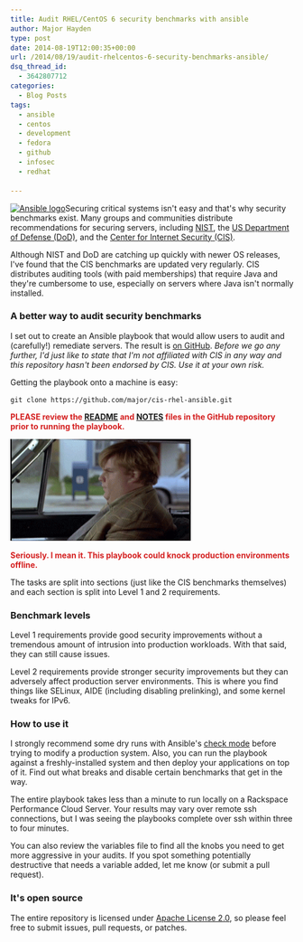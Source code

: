 ```yaml
---
title: Audit RHEL/CentOS 6 security benchmarks with ansible
author: Major Hayden
type: post
date: 2014-08-19T12:00:35+00:00
url: /2014/08/19/audit-rhelcentos-6-security-benchmarks-ansible/
dsq_thread_id:
  - 3642807712
categories:
  - Blog Posts
tags:
  - ansible
  - centos
  - development
  - fedora
  - github
  - infosec
  - redhat

---
```

[<img src="/wp-content/uploads/2014/08/image-ansible-150x150.png" alt="Ansible logo" width="150" height="150" class="alignright size-thumbnail wp-image-5157" srcset="/wp-content/uploads/2014/08/image-ansible-150x150.png 150w, /wp-content/uploads/2014/08/image-ansible-300x300.png 300w, /wp-content/uploads/2014/08/image-ansible.png 700w" sizes="(max-width: 150px) 100vw, 150px" />][1]Securing critical systems isn't easy and that's why security benchmarks exist. Many groups and communities distribute recommendations for securing servers, including [NIST][2], the [US Department of Defense (DoD)][3], and the [Center for Internet Security (CIS)][4].

Although NIST and DoD are catching up quickly with newer OS releases, I've found that the CIS benchmarks are updated very regularly. CIS distributes auditing tools (with paid memberships) that require Java and they're cumbersome to use, especially on servers where Java isn't normally installed.

### A better way to audit security benchmarks

I set out to create an Ansible playbook that would allow users to audit and (carefully!) remediate servers. The result is [on GitHub][5]. _Before we go any further, I'd just like to state that I'm not affiliated with CIS in any way and this repository hasn't been endorsed by CIS. Use it at your own risk._

Getting the playbook onto a machine is easy:

```
git clone https://github.com/major/cis-rhel-ansible.git
```


<strong style="color: #D42020;">PLEASE review the <a href="https://github.com/major/cis-rhel-ansible/blob/master/README.md">README</a> and <a href="https://github.com/major/cis-rhel-ansible/blob/master/NOTES.md">NOTES</a> files in the GitHub repository prior to running the playbook.</strong>

[<img src="/wp-content/uploads/2014/08/What-Did-You-Do-Chris-Farley-Gif.gif" alt="What-Did-You-Do-Chris-Farley-Gif" width="320" height="180" class="aligncenter size-full wp-image-5159" />][6]

<strong style="color: #D42020;">Seriously. I mean it. This playbook could knock production environments offline.</strong>

The tasks are split into sections (just like the CIS benchmarks themselves) and each section is split into Level 1 and 2 requirements.

### Benchmark levels

Level 1 requirements provide good security improvements without a tremendous amount of intrusion into production workloads. With that said, they can still cause issues.

Level 2 requirements provide stronger security improvements but they can adversely affect production server environments. This is where you find things like SELinux, AIDE (including disabling prelinking), and some kernel tweaks for IPv6.

### How to use it

I strongly recommend some dry runs with Ansible's [check mode][10] before trying to modify a production system. Also, you can run the playbook against a freshly-installed system and then deploy your applications on top of it. Find out what breaks and disable certain benchmarks that get in the way.

The entire playbook takes less than a minute to run locally on a Rackspace Performance Cloud Server. Your results may vary over remote ssh connections, but I was seeing the playbooks complete over ssh within three to four minutes.

You can also review the variables file to find all the knobs you need to get more aggressive in your audits. If you spot something potentially destructive that needs a variable added, let me know (or submit a pull request).

### It's open source

The entire repository is licensed under [Apache License 2.0][12], so please feel free to submit issues, pull requests, or patches.

 [1]: /wp-content/uploads/2014/08/image-ansible.png
 [2]: https://web.nvd.nist.gov/view/ncp/repository
 [3]: http://iase.disa.mil/stigs/Pages/index.aspx
 [4]: http://benchmarks.cisecurity.org/downloads/
 [5]: https://github.com/major/cis-rhel-ansible
 [6]: /wp-content/uploads/2014/08/What-Did-You-Do-Chris-Farley-Gif.gif
 [10]: http://docs.ansible.com/playbooks_checkmode.html
 [12]: https://www.apache.org/licenses/LICENSE-2.0.html
